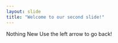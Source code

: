 ```yaml
---
layout: slide
title: "Welcome to our second slide!"
---
```

Nothing New
Use the left arrow to go back!
